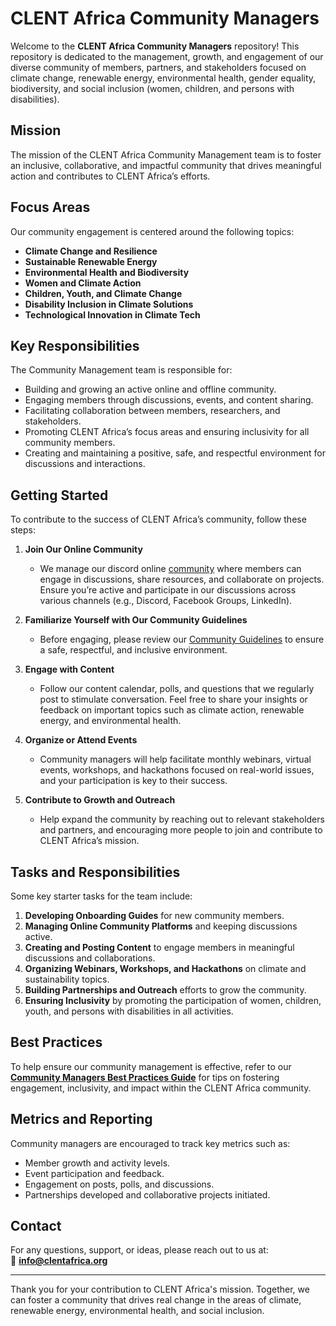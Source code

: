 # CLENT Africa Community Managers

Welcome to the **CLENT Africa Community Managers** repository! This repository is dedicated to the management, growth, and engagement of our diverse community of members, partners, and stakeholders focused on climate change, renewable energy, environmental health, gender equality, biodiversity, and social inclusion (women, children, and persons with disabilities).

## **Mission**
The mission of the CLENT Africa Community Management team is to foster an inclusive, collaborative, and impactful community that drives meaningful action and contributes to CLENT Africa’s efforts.

## **Focus Areas**
Our community engagement is centered around the following topics:
- **Climate Change and Resilience**
- **Sustainable Renewable Energy**
- **Environmental Health and Biodiversity**
- **Women and Climate Action**
- **Children, Youth, and Climate Change**
- **Disability Inclusion in Climate Solutions**
- **Technological Innovation in Climate Tech**

## **Key Responsibilities**
The Community Management team is responsible for:
- Building and growing an active online and offline community.
- Engaging members through discussions, events, and content sharing.
- Facilitating collaboration between members, researchers, and stakeholders.
- Promoting CLENT Africa’s focus areas and ensuring inclusivity for all community members.
- Creating and maintaining a positive, safe, and respectful environment for discussions and interactions.

## **Getting Started**

To contribute to the success of CLENT Africa’s community, follow these steps:

1. **Join Our Online Community**
   - We manage our discord online [community](https://discord.gg/u5yWdGNmyR) where members can engage in discussions, share resources, and collaborate on projects. Ensure you’re active and participate in our discussions across various channels (e.g., Discord, Facebook Groups, LinkedIn).

2. **Familiarize Yourself with Our Community Guidelines**
   - Before engaging, please review our [Community Guidelines](community-guidelines.md) to ensure a safe, respectful, and inclusive environment.

3. **Engage with Content**
   - Follow our content calendar, polls, and questions that we regularly post to stimulate conversation. Feel free to share your insights or feedback on important topics such as climate action, renewable energy, and environmental health.

4. **Organize or Attend Events**
   - Community managers will help facilitate monthly webinars, virtual events, workshops, and hackathons focused on real-world issues, and your participation is key to their success.

5. **Contribute to Growth and Outreach**
   - Help expand the community by reaching out to relevant stakeholders and partners, and encouraging more people to join and contribute to CLENT Africa’s mission.

## **Tasks and Responsibilities**

Some key starter tasks for the team include:
1. **Developing Onboarding Guides** for new community members.
2. **Managing Online Community Platforms** and keeping discussions active.
3. **Creating and Posting Content** to engage members in meaningful discussions and collaborations.
4. **Organizing Webinars, Workshops, and Hackathons** on climate and sustainability topics.
5. **Building Partnerships and Outreach** efforts to grow the community.
6. **Ensuring Inclusivity** by promoting the participation of women, children, youth, and persons with disabilities in all activities.

## **Best Practices**
To help ensure our community management is effective, refer to our **[Community Managers Best Practices Guide](communitymanagersbestpractices.md)** for tips on fostering engagement, inclusivity, and impact within the CLENT Africa community.

## **Metrics and Reporting**
Community managers are encouraged to track key metrics such as:
- Member growth and activity levels.
- Event participation and feedback.
- Engagement on posts, polls, and discussions.
- Partnerships developed and collaborative projects initiated.

## **Contact**
For any questions, support, or ideas, please reach out to us at:  
📧 **info@clentafrica.org**  

---

Thank you for your contribution to CLENT Africa's mission. Together, we can foster a community that drives real change in the areas of climate, renewable energy, environmental health, and social inclusion.
